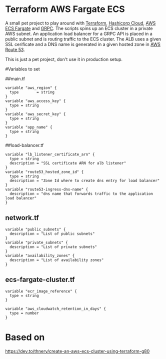 # Terraform AWS Fargate ECS
A small pet project to play around with [Terraform](https://www.terraform.io), [Hashicorp Cloud](https://cloud.hashicorp.com), [AWS ECS Fargate](https://aws.amazon.com/de/fargate/) and [GRPC](https://grpc.io).
The scripts spins up an ECS cluster in a private AWS subnet.
An application load balancer for a GRPC API is placed in a public subnet and is routing traffic to the ECS cluster.
The ALB uses a given SSL cerificate and a DNS name is generated in a given hosted zone in [AWS Route 53](https://aws.amazon.com/route53/).

This is just a pet project, don't use it in production setup.

#Variables to set

##main.tf
````
variable "aws_region" {
  type        = string
}
variable "aws_access_key" {
  type = string
}
variable "aws_secret_key" {
  type = string
}
variable "app_name" {
  type = string
}
````

##load-balancer.tf
```
variable "lb_listener_certificate_arn" {
  type = string
  description = "SSL certificate ARN for alb listener"
}
variable "route53_hosted_zone_id" {
  type = string
  description = "Zone Id where to create dns entry for load balancer"
}
variable "route53-ingress-dns-name" {
  description = "dns name that forwards traffic to the application load balancer"
}
```

## network.tf
```
variable "public_subnets" {
  description = "List of public subnets"
}
variable "private_subnets" {
  description = "List of private subnets"
}
variable "availability_zones" {
  description = "List of availability zones"
}
```

## ecs-fargate-cluster.tf
```
variable "ecr_image_reference" {
  type = string
}

variable "aws_cloudwatch_retention_in_days" {
  type = number
}
```

# Based on
https://dev.to/thnery/create-an-aws-ecs-cluster-using-terraform-g80
